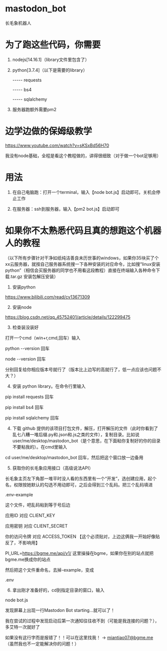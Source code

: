 # mastodon_bot

长毛象机器人

# 为了跑这些代码，你需要

1. nodejs[14.16.1]（library文件里包含了）

2. python[3.7.4]（以下是需要的library）

   ----- requests

   ----- bs4

   ----- sqlalchemy

3. 服务器跑额外需要pm2

# 边学边做的保姆级教学

https://www.youtube.com/watch?v=sKSxBd56H70

我没有node基础，全程是看这个教程做的，讲得很细致（对于做一个bot足够用）

# 用法

1. 在自己电脑跑：打开一个terminal，输入【node bot.js】启动即可。关机会停止工作

2. 在服务器：ssh到服务器，输入【pm2 bot.js】启动即可

# 如果你不太熟悉代码且真的想跑这个机器人的教程

（以下所有步骤针对干净如纸纯洁善良未历世事的windows，如果你35块买了个xx云服务器，就按自己服务器系统搜一下各种安装的对应命令，比如搜“linux安装python”（相信会买服务器的同学也不用看这段教程）直接在终端输入各种命令下载.tar.gz 安装包解压安装）

1. 安装python

https://www.bilibili.com/read/cv13671309

2. 安装node

https://blog.csdn.net/qq_45752401/article/details/122299475

3. 检查装没装好

打开一个cmd（win+r,cmd,回车）输入

python --version 回车

node --version 回车

分别回复给你相应版本号就行了（版本比上边写的高就行了，低一点应该也问题不大？）

4. 安装 python library。在命令行里输入

pip install requests 回车

pip install bs4 回车

pip install sqlalchemy 回车

4. 下载 github 提供的该项目打包文件，解压，打开解压的文件（此时你看到了乱七八糟一堆后缀.py和.json和.js之类的文件），复制目录。比如说 user/me/desktop/mastodon_bot（是个意思，在下面粘你复制好的你的目录不要粘我的）。在cmd里输入

cd user/me/desktop/mastodon_bot 回车，然后把这个窗口放一边备用

5. 获取你的长毛象应用接口（高级说法API）

长毛象主页左下角那一堆平时没人看的东西里有一个“开发”，选创建应用，起个名，权限按她默认的勾选不用动即可，之后会得到三个乱码。把三个乱码填进

.env-example

这个文件，吧乱码粘到等于号后边

应用ID 对应 CLIENT_KEY

应用密钥 对应 CLIENT_SECRET

你的访问令牌 对应 ACCESS_TOKEN 【这个必须贴对，上边这俩我一开始好像贴反了，不影响用】

PI_URL=https://bgme.me/api/v1/ 这里操操在bgme，如果你在别的站点就把bgme.me换成你的站点

然后把这个文件重命名，去掉-example，变成

.env

6. 拿出刚才准备好的，cd到指定目录的窗口，输入

node bot.js

发现屏幕上出现一行Mastodon Bot starting...就可以了！

我在尝试的过程中发现启动后第一次通知往往收不到（可能是我连接的问题？），多艾特一次就好了

如果没有这行字而是报错了！！可以在这里找我！ -> miantiao07@bgme.me（虽然我也不一定能解决你的问题！）
